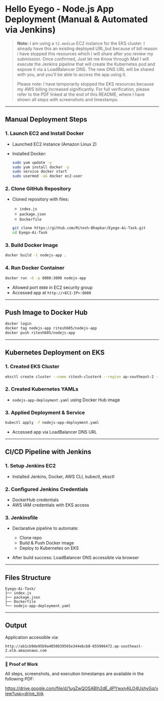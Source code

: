 # Hello Eyego - Node.js App Deployment (Manual & Automated via Jenkins)

> **Note:** I am using a `t2.medium` EC2 instance for the EKS cluster. I already have this an existing deployed URL,but because of bill reason i have stopped this resources which I will share after you review my submission. Once confirmed, Just let me Know through Mail I will execute the Jenkins pipeline that will create the Kubernetes pod and expose it via a LoadBalancer DNS. The new DNS URL will be shared with you, and you'll be able to access the app using it.
>
> Please note: I have temporarily stopped the EKS resources because my AWS billing increased significantly. For full verification, please refer to the PDF linked at the end of this README, where I have shown all steps with screenshots and timestamps.

---

##  Manual Deployment Steps

### 1. Launch EC2 and Install Docker

* Launched EC2 instance (Amazon Linux 2)
* Installed Docker:

  ```bash
  sudo yum update -y
  sudo yum install docker -y
  sudo service docker start
  sudo usermod -aG docker ec2-user
  ```

### 2. Clone GitHub Repository

* Cloned repository with files:

  * `index.js`
  * `package.json`
  * `Dockerfile`

  ```bash
  git clone https://github.com/Ritesh-Bhapkar/Eyego-Ai-Task.git
  cd Eyego-Ai-Task
  ```

### 3. Build Docker Image

```bash
docker build -t nodejs-app .
```

### 4. Run Docker Container

```bash
docker run -d -p 8080:3000 nodejs-app
```

* Allowed port `8080` in EC2 security group
* Accessed app at `http://<EC2-IP>:8080`

---

##  Push Image to Docker Hub

```bash
docker login
docker tag nodejs-app ritesh605/nodejs-app
docker push ritesh605/nodejs-app
```

---

##  Kubernetes Deployment on EKS

### 1. Created EKS Cluster

```bash
eksctl create cluster --name ritesh-cluster4 --region ap-southeast-2 --node-type t2.medium ap-southeast-2a
```

### 2. Created Kubernetes YAMLs

* `nodejs-app-deployment.yaml` using Docker Hub image

### 3. Applied Deployment & Service

```bash
kubectl apply -f nodejs-app-deployment.yaml
```

* Accessed app via LoadBalancer DNS URL

---

##  CI/CD Pipeline with Jenkins

### 1. Setup Jenkins EC2

* Installed Jenkins, Docker, AWS CLI, kubectl, eksctl

### 2. Configured Jenkins Credentials

* DockerHub credentials
* AWS IAM credentials with EKS access

### 3. Jenkinsfile

* Declarative pipeline to automate:

  * Clone repo
  * Build & Push Docker image
  * Deploy to Kubernetes on EKS

* After build success: LoadBalancer DNS accessible via browser

---

##  Files Structure

```
Eyego-Ai-Task/
├── index.js
├── package.json
├── Dockerfile
└── nodejs-app-deployment.yaml
```

---

##  Output

Application accessible via:

```
http://ab1cb9de95b9a4850839565e344ebcb8-655966472.ap-southeast-2.elb.amazonaws.com
```

---

📄 **Proof of Work**

All steps, screenshots, and execution timestamps are available in the following PDF:

https://drive.google.com/file/d/1ugZwQOSABlh2dE_4PYwxn4jLO4UshyGq/view?usp=drive_link

